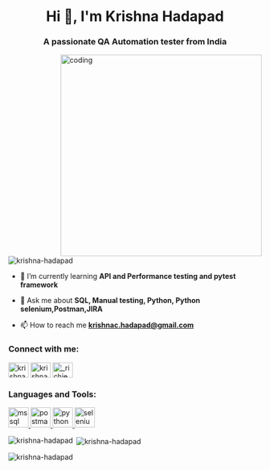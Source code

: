 <h1 align="center">Hi 👋, I'm Krishna Hadapad</h1>
<h3 align="center">A passionate QA Automation tester from India</h3>
<img align="right" alt="coding" width="400" src="http://algoworksupload.s3.amazonaws.com/new-algoworks/wp-content/uploads/2016/05/16105109/Software-Test-Management.gif">

<p align="left"> <img src="https://komarev.com/ghpvc/?username=krishna-hadapad&label=Profile%20views&color=0e75b6&style=flat" alt="krishna-hadapad" /> </p>

- 🌱 I’m currently learning **API and Performance testing and pytest framework**

- 💬 Ask me about **SQL, Manual testing, Python, Python selenium,Postman,JIRA**

- 📫 How to reach me **krishnac.hadapad@gmail.com**

<h3 align="left">Connect with me:</h3>
<p align="left">
<a href="https://linkedin.com/in/krishna-hadapad" target="blank"><img align="center" src="https://purepng.com/public/uploads/medium/purepng.com-circled-linkedin-logologosiconsflat-designcircled-logoscircled-iconsiconflatminimalistlogo-design-311519935824jlctj.png" alt="krishna-hadapad" height="30" width="40" /></a>
<a href="https://fb.com/krishna.hadpad.9/" target="blank"><img align="center" src="https://clipart.info/images/ccovers/1509135366facebook-symbol-png-logo.png" alt="krishna.hadpad.9/" height="30" width="40" /></a>
<a href="https://instagram.com/_richie_59" target="blank"><img align="center" src="https://pngimg.com/uploads/instagram/instagram_PNG10.png" alt="_richie_59" height="30" width="40" /></a>
</p>

<h3 align="left">Languages and Tools:</h3>
<p align="left"> <a href="https://www.microsoft.com/en-us/sql-server" target="_blank" rel="noreferrer"> <img src="https://www.svgrepo.com/show/303229/microsoft-sql-server-logo.svg" alt="mssql" width="40" height="40"/> </a> <a href="https://postman.com" target="_blank" rel="noreferrer"> <img src="https://www.vectorlogo.zone/logos/getpostman/getpostman-icon.svg" alt="postman" width="40" height="40"/> </a> <a href="https://www.python.org" target="_blank" rel="noreferrer"> <img src="https://logos-download.com/wp-content/uploads/2016/10/Python_logo_icon.png" alt="python" width="40" height="40"/> </a> <a href="https://www.selenium.dev" target="_blank" rel="noreferrer"> <img src="https://static-00.iconduck.com/assets.00/selenium-icon-2048x1986-3fr2ikf8.png" alt="selenium" width="40" height="40"/> </a> </p>

<p><img align="left" src="https://github-readme-stats.vercel.app/api/top-langs?username=krishna-hadapad&show_icons=true&locale=en&layout=compact" alt="krishna-hadapad" /></p>

<p>&nbsp;<img align="center" src="https://github-readme-stats.vercel.app/api?username=krishna-hadapad&show_icons=true&locale=en" alt="krishna-hadapad" /></p>

<p><img align="center" src="https://github-readme-streak-stats.herokuapp.com/?user=krishna-hadapad&" alt="krishna-hadapad" /></p>
